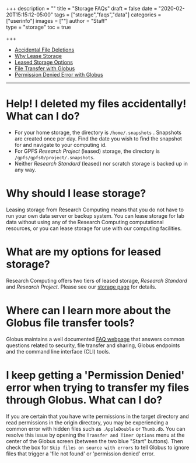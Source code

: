 +++
description = ""
title = "Storage FAQs"
draft = false
date = "2020-02-20T15:15:12-05:00"
tags = ["storage","faqs","data"]
categories = ["userinfo"]
images = [""]
author = "Staff"  
type = "storage"
toc = true

+++

* [Accidental File Deletions](#help-i-deleted-my-files-accidentally-what-can-i-do)
* [Why Lease Storage](#why-should-i-lease-storage)
* [Leased Storage Options](#what-are-my-options-for-leased-storage)
* [File Transfer with Globus](#where-can-i-learn-more-about-the-globus-file-transfer-tools)
* [Permission Denied Error with Globus](#i-keep-getting-a-permission-denied-error-when-trying-to-transfer-my-files-through-globus-what-can-i-do)

- - -

# Help! I deleted my files accidentally! What can I do?
* For your home storage, the directory is `/home/.snapshots` . Snapshots are created once per day. Find the date you wish to find the snapshot for and navigate to your computing id. 
* For GPFS _Research Project_ (leased) storage, the directory is `/gpfs/gpfs0/project/.snapshots`.
* Neither _Research Standard_ (leased) nor scratch storage is backed up in any way.

# Why should I lease storage?
Leasing storage from Research Computing means that you do not have to run your own data server or backup system.  You can lease storage for lab data without using any of the Research Computing computational resources, or you can lease storage for use with our computing facilities.

# What are my options for leased storage?
Research Computing offers two tiers of leased storage, _Research Standard_ and _Research Project_. Please see our [storage page](/userinfo/storage) for details.

# Where can I learn more about the Globus file transfer tools?
Globus maintains a well documented [FAQ webpage](https://docs.globus.org/faq/) that answers common questions related to security, file transfer and sharing, Globus endpoints and the command line interface (CLI) tools.

# I keep getting a 'Permission Denied' error when trying to transfer my files through Globus. What can I do?
If you are certain that you have write permissions in the target directory and read permissions in the origin directory, you may be experiencing a common error with hidden files such as `.AppleDouble` or `Thumb.db`. You can resolve this issue by opening the `Transfer and Timer Options` menu at the center of the Globus screen (between the two blue "Start" buttons). Then check the box for `Skip files on source with errors` to tell Globus to ignore files that trigger a 'file not found' or 'permission denied' error.
